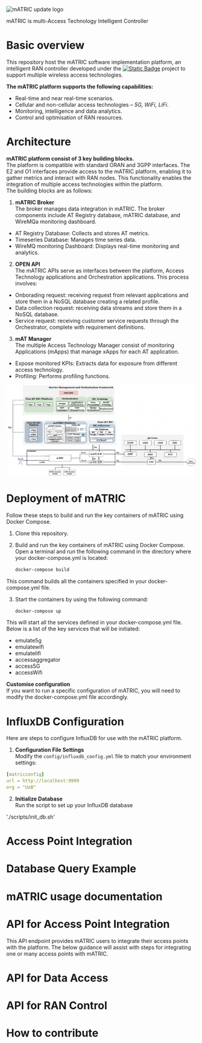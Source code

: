 ![mATRIC update logo](https://github.com/hpn-bristol/mATRIC/assets/63154875/5692d351-818e-48c2-834d-5d735871329d)

mATRIC is multi-Access Technology Intelligent Controller

# Basic overview 
This repository host the mATRIC software implementation platform, an intelligent RAN controller developed under the [![Static Badge](https://img.shields.io/badge/REASON-project)](https://reason-open-networks.ac.uk/about/) project to support multiple wireless access technologies.


**The mATRIC platform supports the following capabilities:**

- Real-time and near real-time scenarios.
- Cellular and non-cellular access technologies – _5G, WiFi, LiFi_.
- Monitoring, intelligence and data analytics.
- Control and optimisation of RAN resources.


# Architecture

**mATRIC platform consist of 3 key building blocks.** <br>
The platform is compatible with standard ORAN and 3GPP interfaces. The E2 and O1 interfaces provide access to the mATRIC platform, enabling it to gather metrics and interact with RAN nodes. This functionality enables the integration of multiple access technologies within the platform. <br>
The building blocks are as follows: <br>

1. **mATRIC Broker** <br>
The broker manages data integration in mATRIC. The broker components include AT Registry database, mATRIC database, and WireMQa monitoring dashboard.<br>
- AT Registry Database: Collects and stores AT metrics.<br>
- Timeseries Database: Manages time series data.<br>
- WireMQ monitoring Dashboard: Displays real-time monitoring and analytics.<br>
   

2. **OPEN API** <br>
The mATRIC APIs serve as interfaces between the platform, Access Technology applications and Orchestration applications. This process involves: <br>
- Onborading request: receiving request from relevant applications and store them in a NoSQL database creating a related profile.
- Data collection request: receiving data streams and store them in a NoSQL database.
- Service request: receiving customer service requests through the Orchestrator, complete with requirement definitions.

3. **mAT Manager**<br>
The multiple Access Technology Manager consist of monitoring Applications (mApps) that manage xApps for each AT application. <br>
- Expose monitored KPIs: Extracts data for exposure from different access technology.
- Profiling: Performs profiling functions.
 
   

 
![alt text](/matric.png)

# Deployment of mATRIC

Follow these steps to build and run the key containers of mATRIC using Docker Compose. <br>

1.	Clone this repository.
2.	Build and run the key containers of mATRIC using Docker Compose.
Open a terminal and run the following command in the directory where your docker-compose.yml is located:

  	 ``` Bash
	docker-compose build
	```
This command builds all the containers specified in your docker-compose.yml file.

3.	Start the containers by using the following command:
   
	``` Bash
	docker-compose up
	```
This will start all the services defined in your docker-compose.yml file. Below is a list of the key services that will be initiated:


-	emulate5g
-	emulatewifi
-	emulatelifi
-	accessaggregator
-	access5G
-	accessWifi


**Customise configuration** <br>
If you want to run a specific configuration of mATRIC, you will need to modify the docker-compose.yml file accordingly. 

# InfluxDB Configuration

Here are steps to configure InfluxDB for use with the mATRIC platform. <br>

1.	**Configuration File Settings** <br>
   Modify the `config/influxdb_config.yml` file to match your environment settings:

   ```yaml
   [matricconfig]
   url = http://localhost:9999
   org = "UoB"
  ```

2.	**Initialize Database** <br>
Run the script to set up your InfluxDB database


'./scripts/init_db.sh'

# Access Point Integration

# Database Query Example

# mATRIC usage documentation

# API for Access Point Integration

This API endpoint provides mATRIC users to integrate their access points with the platform. The below guidance will assist with steps for integrating one or many access points with mATRIC.

# API for Data Access

# API for RAN Control

# How to contribute

